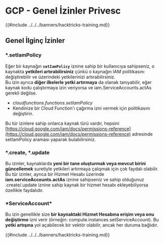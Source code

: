 # GCP - Genel İzinler Privesc

{{#include ../../../banners/hacktricks-training.md}}

## Genel İlginç İzinler

### \*.setIamPolicy

Eğer bir kaynağın **`setIamPolicy`** iznine sahip bir kullanıcıya sahipseniz, o kaynakta **yetkileri artırabilirsiniz** çünkü o kaynağın IAM politikasını değiştirebilir ve üzerindeki yetkilerinizi artırabilirsiniz.\
Bu izin ayrıca **diğer ilkelerle yetki artırmaya** da olanak tanıyabilir, eğer kaynak kodu çalıştırmaya izin veriyorsa ve iam.ServiceAccounts.actAs gerekli değilse.

- _cloudfunctions.functions.setIamPolicy_
- Kendinize bir Cloud Function'ı çağırma izni vermek için politikasını değiştirin.

Bu tür izinlere sahip onlarca kaynak türü vardır, hepsini [https://cloud.google.com/iam/docs/permissions-reference](https://cloud.google.com/iam/docs/permissions-reference) adresinde setIamPolicy araması yaparak bulabilirsiniz.

### \*.create, \*.update

Bu izinler, kaynaklarda **yeni bir tane oluşturmak veya mevcut birini güncellemek** suretiyle yetkileri artırmaya çalışmak için çok faydalı olabilir. Bu tür izinler, ayrıca bir Hizmet Hesabı üzerinde **iam.serviceAccounts.actAs** iznine sahipseniz ve sahip olduğunuz .create/.update iznine sahip kaynak bir hizmet hesabı ekleyebiliyorsa özellikle faydalıdır.

### \*ServiceAccount\*

Bu izin genellikle size **bir kaynaktaki Hizmet Hesabına erişim veya onu değiştirme** izni verir (örneğin: compute.instances.setServiceAccount). Bu **yetki artışına** yol açabilecek bir vektör olabilir, ancak her duruma bağlıdır.

{{#include ../../../banners/hacktricks-training.md}}
